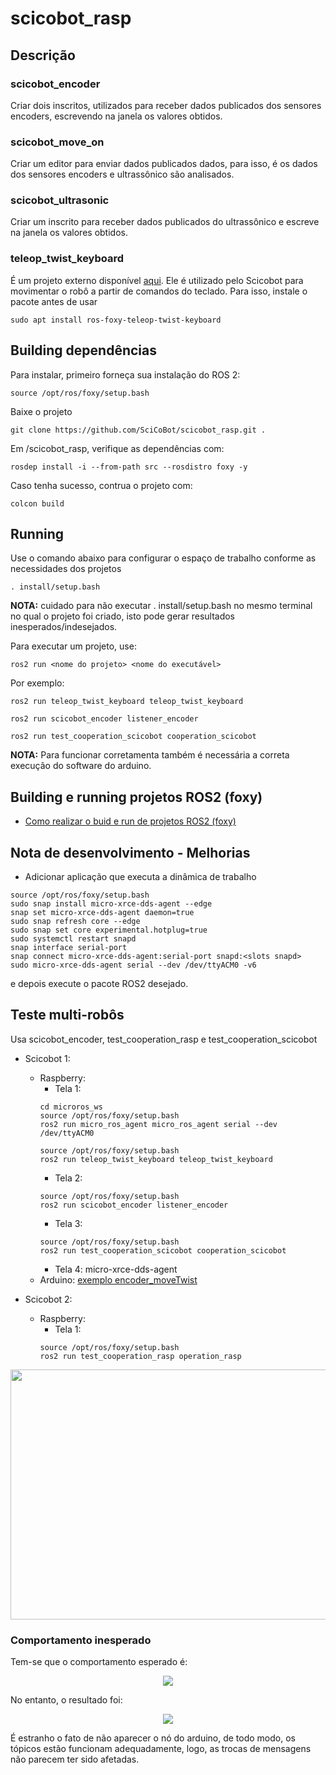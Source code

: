 # scicobot_rasp

## Descrição

### scicobot_encoder

Criar dois inscritos, utilizados para receber dados publicados dos sensores encoders, escrevendo na janela os valores obtidos.

### scicobot_move_on

Criar um editor para enviar dados publicados dados, para isso, é os dados dos sensores encoders e ultrassônico são analisados.

### scicobot_ultrasonic

Criar um inscrito para receber dados publicados do ultrassônico e escreve na janela os valores obtidos.

### teleop_twist_keyboard

É um projeto externo disponível [aqui](https://index.ros.org/r/teleop_twist_keyboard/#foxy). Ele é utilizado pelo Scicobot para movimentar o robô a partir de comandos do teclado. Para isso, instale o pacote antes de usar

```
sudo apt install ros-foxy-teleop-twist-keyboard
```

## Building dependências

Para instalar, primeiro forneça sua instalação do ROS 2:
```
source /opt/ros/foxy/setup.bash
```
Baixe o projeto

```
git clone https://github.com/SciCoBot/scicobot_rasp.git .
```
Em /scicobot_rasp, verifique as dependências com:
```
rosdep install -i --from-path src --rosdistro foxy -y
```
Caso tenha sucesso, contrua o projeto com:
```
colcon build 
```

## Running

Use o comando abaixo para configurar o espaço de trabalho conforme as necessidades dos projetos
```
. install/setup.bash
```

**NOTA:** cuidado para não executar . install/setup.bash no mesmo terminal no qual o projeto foi criado, isto pode gerar resultados inesperados/indesejados.


Para executar um projeto, use:
```
ros2 run <nome do projeto> <nome do executável>
```
Por exemplo:

```
ros2 run teleop_twist_keyboard teleop_twist_keyboard
```

```
ros2 run scicobot_encoder listener_encoder
```

```
ros2 run test_cooperation_scicobot cooperation_scicobot
```

**NOTA:** Para funcionar corretamenta também é necessária a correta execução do software do arduino.

## Building e running projetos ROS2 (foxy)

- [Como realizar o buid e run de projetos ROS2 (foxy)](https://docs.ros.org/en/foxy/Tutorials/Beginner-Client-Libraries/Writing-A-Simple-Cpp-Publisher-And-Subscriber.html#build-and-run)

## Nota de desenvolvimento - Melhorias

- Adicionar aplicação que executa a dinâmica de trabalho 
```
source /opt/ros/foxy/setup.bash
sudo snap install micro-xrce-dds-agent --edge
snap set micro-xrce-dds-agent daemon=true
sudo snap refresh core --edge
sudo snap set core experimental.hotplug=true
sudo systemctl restart snapd
snap interface serial-port
snap connect micro-xrce-dds-agent:serial-port snapd:<slots snapd>
sudo micro-xrce-dds-agent serial --dev /dev/ttyACM0 -v6
```
e depois execute o pacote ROS2 desejado.

## Teste multi-robôs
Usa scicobot_encoder, test_cooperation_rasp e test_cooperation_scicobot
- Scicobot 1:
  - Raspberry:
    - Tela 1:
    ```
    cd microros_ws
    source /opt/ros/foxy/setup.bash
    ros2 run micro_ros_agent micro_ros_agent serial --dev /dev/ttyACM0

    ```
    ```
    source /opt/ros/foxy/setup.bash
    ros2 run teleop_twist_keyboard teleop_twist_keyboard
    ```
    - Tela 2:
    ```
    source /opt/ros/foxy/setup.bash
    ros2 run scicobot_encoder listener_encoder
    ```
     - Tela 3:
     ```
     source /opt/ros/foxy/setup.bash
     ros2 run test_cooperation_scicobot cooperation_scicobot
     ```
     - Tela 4: micro-xrce-dds-agent
   - Arduino: [exemplo encoder_moveTwist](https://github.com/SciCoBot/scicobot_arduino/blob/main/examples/encoder_moveTwist/encoder_moveTwist.ino)
   
- Scicobot 2:
  - Raspberry:
    - Tela 1:
     ```
     source /opt/ros/foxy/setup.bash
     ros2 run test_cooperation_rasp operation_rasp
     ```
<p align="center">
  <img src="https://github.com/SciCoBot/scicobot_rasp/blob/main/images/telas_rasp.png"/ height="400" width="750">
</p>

### Comportamento inesperado

Tem-se que o comportamento esperado é:
<p align="center">
  <img src="https://github.com/SciCoBot/scicobot_rasp/blob/main/images/comportamento_pc.png"/ >
</p>

No entanto, o resultado foi:
<p align="center">
  <img src="https://github.com/SciCoBot/scicobot_rasp/blob/main/images/comportamento_rasp.png"/ >
</p>
É estranho o fato de não aparecer o nó do arduino, de todo modo, os tópicos estão funcionam adequadamente, logo, as trocas de mensagens não parecem ter sido afetadas.
